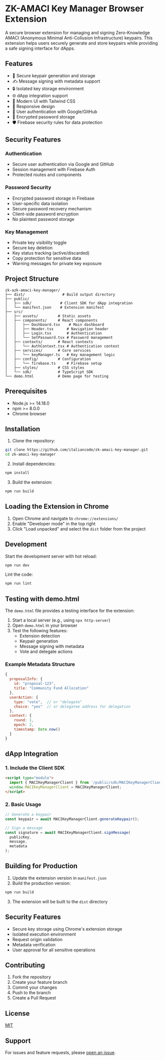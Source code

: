 # ZK-AMACI Key Manager Browser Extension

A secure browser extension for managing and signing Zero-Knowledge AMACI (Anonymous Minimal Anti-Collusion Infrastructure) keypairs. This extension helps users securely generate and store keypairs while providing a safe signing interface for dApps.

## Features

- 🔐 Secure keypair generation and storage
- ✍️ Message signing with metadata support
- 🔒 Isolated key storage environment
- 🌐 dApp integration support
- 🎨 Modern UI with Tailwind CSS
- 📱 Responsive design
- 👤 User authentication with Google/GitHub
- 🔑 Encrypted password storage
- 🛡️ Firebase security rules for data protection

## Security Features

### Authentication
- Secure user authentication via Google and GitHub
- Session management with Firebase Auth
- Protected routes and components

### Password Security
- Encrypted password storage in Firebase
- User-specific data isolation
- Secure password recovery mechanism
- Client-side password encryption
- No plaintext password storage

### Key Management
- Private key visibility toggle
- Secure key deletion
- Key status tracking (active/discarded)
- Copy protection for sensitive data
- Warning messages for private key exposure

## Project Structure
```
zk-azk-amaci-key-manager/
├── dist/                 # Build output directory
├── public/              
│   ├── sdk/             # Client SDK for dApp integration
│   └── manifest.json    # Extension manifest
├── src/
│   ├── assets/         # Static assets
│   ├── components/     # React components
│   │   ├── Dashboard.tsx    # Main dashboard
│   │   ├── Header.tsx      # Navigation header
│   │   ├── Login.tsx       # Authentication
│   │   └── SetPassword.tsx # Password management
│   ├── contexts/       # React contexts
│   │   └── AuthContext.tsx # Authentication context
│   ├── services/       # Core services
│   │   └── keyManager.ts   # Key management logic
│   ├── config/         # Configuration
│   │   └── firebase.ts     # Firebase setup
│   ├── styles/         # CSS styles
│   └── sdk/            # TypeScript SDK
└── demo.html           # Demo page for testing
```
## Prerequisites

- Node.js >= 14.18.0
- npm >= 8.0.0
- Chrome browser

## Installation

1. Clone the repository:
```bash
git clone https://github.com/italiancode/zk-amaci-key-manager.git
cd zk-amaci-key-manager
```

2. Install dependencies:
```bash
npm install
```

3. Build the extension:
```bash
npm run build
```

## Loading the Extension in Chrome

1. Open Chrome and navigate to `chrome://extensions/`
2. Enable "Developer mode" in the top right
3. Click "Load unpacked" and select the `dist` folder from the project

## Development

Start the development server with hot reload:
```bash
npm run dev
```

Lint the code:
```bash
npm run lint
```

## Testing with demo.html

The `demo.html` file provides a testing interface for the extension:

1. Start a local server (e.g., using `npx http-server`)
2. Open `demo.html` in your browser
3. Test the following features:
   - Extension detection
   - Keypair generation
   - Message signing with metadata
   - Vote and delegate actions

### Example Metadata Structure
```javascript
{
  proposalInfo: {
    id: "proposal-123",
    title: "Community Fund Allocation"
  },
  userAction: {
    type: "vote",  // or "delegate"
    choice: "yes"  // or delegatee address for delegation
  },
  context: {
    round: 1,
    epoch: 2,
    timestamp: Date.now()
  }
}
```

## dApp Integration

### 1. Include the Client SDK
```html
<script type="module">
  import { MACIKeyManagerClient } from '/public/sdk/MACIKeyManagerClient.js';
  window.MACIKeyManagerClient = MACIKeyManagerClient;
</script>
```

### 2. Basic Usage
```javascript
// Generate a keypair
const keypair = await MACIKeyManagerClient.generateKeypair();

// Sign a message
const signature = await MACIKeyManagerClient.signMessage(
  publicKey,
  message,
  metadata
);
```

## Building for Production

1. Update the extension version in `manifest.json`
2. Build the production version:
```bash
npm run build
```
3. The extension will be built to the `dist` directory

## Security Features

- Secure key storage using Chrome's extension storage
- Isolated execution environment
- Request origin validation
- Metadata verification
- User approval for all sensitive operations

## Contributing

1. Fork the repository
2. Create your feature branch
3. Commit your changes
4. Push to the branch
5. Create a Pull Request

## License

[MIT](https://github.com/italiancode/zk-amaci-key-manager/blob/main/LICENSE)

## Support

For issues and feature requests, please [open an issue](https://github.com/italiancode/zk-amaci-key-manager/issues).
